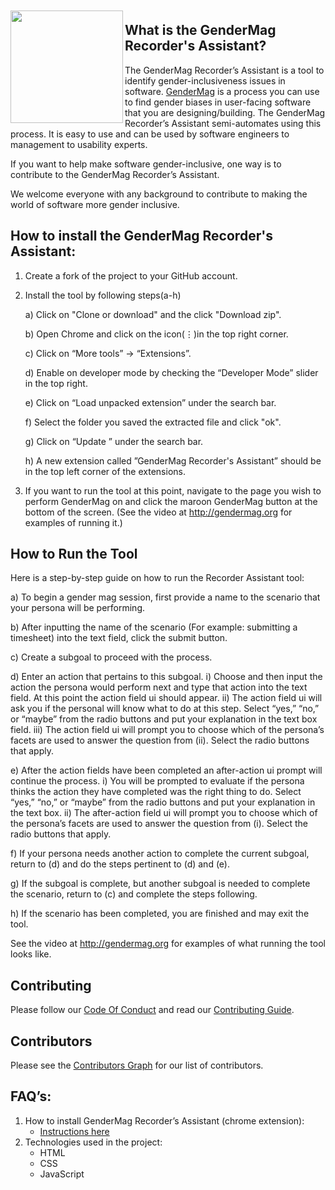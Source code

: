 <a href="http://gendermag.org" title="Gendermag" >
    <img src="http://gendermag.org/images/rsz_profile_pic.png" width:"180" height="180" style="margin-top: 10px;" align="left">
  </a>

## What is the GenderMag Recorder's Assistant?

The GenderMag Recorder’s Assistant is a tool to identify gender-inclusiveness issues in software. [GenderMag](http://gendermag.org/) is a process you can use to find gender biases in user-facing software that you are designing/building. The GenderMag Recorder’s Assistant semi-automates using this process. It is easy to use and can be used by software engineers to management to usability experts.

If you want to help make software gender-inclusive, one way is to contribute to the GenderMag Recorder’s Assistant. 

We welcome everyone with any background to contribute to making the world of software more gender inclusive.
<a name="install">

## How to install the GenderMag Recorder's Assistant:</a>

1) Create a fork of the project to your GitHub account.

2) Install the tool by following steps(a-h)

    a) Click on "Clone or download" and the click "Download zip".
    
    b) Open Chrome and click on the icon(⋮)in the top right corner.
    
    c) Click on “More tools” -> “Extensions”.
    
    d) Enable on developer mode by checking the “Developer Mode” slider in the top right.
    
    e) Click on “Load unpacked extension” under the search bar.
    
    f) Select the folder you saved the extracted file and click "ok". 
    
    g) Click on “Update ” under the search bar.
    
    h) A new extension called ”GenderMag Recorder's Assistant” should be in the top left corner of the extensions.
    
3) If you want to run the tool at this point, navigate to the page you wish to perform GenderMag on and click the maroon GenderMag button at the bottom of the screen. (See the video at http://gendermag.org for examples of running it.)

## How to Run the Tool

Here is a step-by-step guide on how to run the Recorder Assistant tool: 

   a) To begin a gender mag session, first provide a name to the scenario that your persona will be performing.
 
   b) After inputting the name of the scenario (For example: submitting a timesheet) into the text field, click the submit
    button. 
    
   c) Create a subgoal to proceed with the process. 
    
   d) Enter an action that pertains to this subgoal. 
         i) Choose and then input the action the persona would perform next and type that action into the text field. At
         this point the action field ui should appear.
         ii) The action field ui will ask you if the personal will know what to do at this step. Select “yes,” “no,” or
         “maybe” from the radio buttons and put your explanation in the text box field.
         iii) The action field ui will prompt you to choose which of the persona’s facets are used to answer the question
         from (ii). Select the radio buttons that apply.
         
   e) After the action fields have been completed an after-action ui prompt will continue the process.
          i) You will be prompted to evaluate if the persona thinks the action they have completed was the right thing to
          do. Select “yes,” “no,” or “maybe” from the radio buttons and put your explanation in the text box.
          ii) The after-action field ui will prompt you to choose which of the persona’s facets are used to answer the
          question from (i). Select the radio buttons that apply.
          
   f) If your persona needs another action to complete the current subgoal, return to (d) and do the steps pertinent to (d)
    and (e).
    
   g) If the subgoal is complete, but another subgoal is needed to complete the scenario, return to (c) and complete the
    steps following.
    
   h) If the scenario has been completed, you are finished and may exit the tool.

See the video at http://gendermag.org for examples of what running the tool looks like.

## Contributing

Please follow our [Code Of Conduct](https://github.com/mendezc1/GenderMagRecordersAssistant/blob/master/Code_of_Conduct.md) and read our [Contributing Guide](https://github.com/mendezc1/GenderMagRecordersAssistant/blob/master/Contributing.MD).


## Contributors

Please see the
[Contributors Graph](https://github.com/mendezc1/GenderMagRecordersAssistant/graphs/contributors) for our
list of contributors.


## FAQ’s:
<ol>
  <li>How to install  GenderMag Recorder’s Assistant (chrome extension):
    <ul>
      <li><a href="#install">Instructions here</a></li>
    </ul></li>
     <li>Technologies used in the project:
     <ul>
      <li>HTML</li>
      <li>CSS</li>
      <li>JavaScript</li>
     </ul>
  </li>
</ol>
